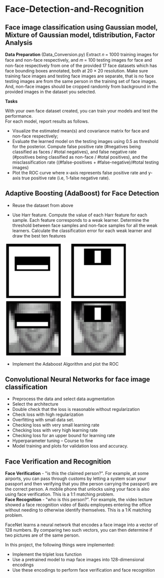 # Face-Detection-and-Recognition

## Face image classification using Gaussian model, Mixture of Gaussian model, tdistribution, Factor Analysis

__Data Preparation__  (Data_Conversion.py)
Extract 𝑛 = 1000 training images for face and non-face respectively, and 𝑚 = 100 testing images for face and non-face respectively from one of the provided 17 face datasets which has face bounding boxes
annotated, both at 20 × 20 resolution. Make sure training face images and testing face images are separate, that is no face testing images are from the same person in the training set of face
images. And, non-face images should be cropped randomly from background in the provided images in the dataset you selected.

__Tasks__  

With your own face dataset created, you can train your models and test the performance.  
For each model, report results as follows.  
* Visualize the estimated mean(s) and covariance matrix for face and non-face
respectively; 
* Evaluate the learned model on the testing images using 0.5 as threshold for the posterior.
Compute false positive rate (#negatives being classified as faces / #total negatives), and
false negative rate (#positives being classified as non-face / #total positives), and the
misclassification rate ((#false-positives + #false-negative)/#total testing images)
* Plot the ROC curve where x-axis represents false positive rate and y-axis true positive
rate (i.e, 1-false negative rate). 

## Adaptive Boosting (AdaBoost) for Face Detection
  
* Reuse the dataset from above  

* Use Harr feature. Compute the value of each Harr feature for each sample. Each feature corresponds to a weak learner. Determine the threshold between face samples and non-face samples for all the weak learners.
Calculate the classification error for each weak learner and draw the best ten features  
<img align="center" width = 400 src="images/Haar.png">

* Implement the Adaboost Algorithm and plot the ROC

## Convolutional Neural Networks for face image classification

* Preprocess the data and select data augmentation
* Select the architecture
* Double check that the loss is reasonable without regularization
* Check loss with high regularization
* Overfitting with small data set.
*	Checking loss with very small learning rate
*	Checking loss with very high learning rate
*	Checking loss for an upper bound for learning rate
*	Hyperparameter tuning – Course to fine
*	Model training and plots for validation loss and accuracy.

## Face Verification and Recognition

__Face Verification__ - "is this the claimed person?". For example, at some airports, you can pass through customs by letting a system scan your passport and then verifying that you (the person carrying the passport) are the correct person. A mobile phone that unlocks using your face is also using face verification. This is a 1:1 matching problem.  
__Face Recognition__ - "who is this person?". For example, the video lecture showed a face recognition video of Baidu employees entering the office without needing to otherwise identify themselves. This is a 1:K matching problem.  

FaceNet learns a neural network that encodes a face image into a vector of 128 numbers. By comparing two such vectors, you can then determine if two pictures are of the same person.

In this project, the following things were implemented:  

* Implement the triplet loss function
* Use a pretrained model to map face images into 128-dimensional encodings
* Use these encodings to perform face verification and face recognition


